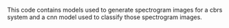 This code contains models used to generate spectrogram images for a cbrs system and a cnn model used to classify those spectrogram images.
